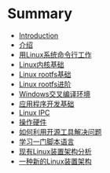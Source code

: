 # Summary

* [Introduction](README.md)
* [介绍](1.Overview.md)
* [用Linux系统命令行工作](2.Work_under_console.md)
* [Linux内核基础](3.Kernel_basics.md)
* [Linux rootfs基础](4.Rootfs_basics.md)
* [Linux rootfs进阶](5.Rootfs_advanced.md)
* [Windows交叉编译环境](6.Windows_cross_compile.md)
* [应用程序开发基础](7.Start_to_write_apps.md)
* [Linux IPC](8.Linux_IPC.md)
* [操作硬件](9.Operating_hardware.md)
* [如何利用开源工具解决问题]()
* [学习一门脚本语言]()
* [现有Linux装置架构分析]()
* [一种新的Linux装置架构]()

